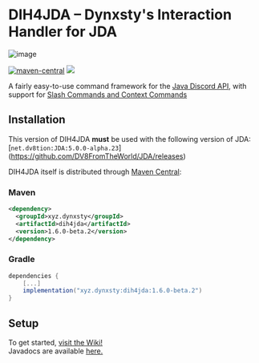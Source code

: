 # DIH4JDA – Dynxsty's Interaction Handler for JDA
![image](https://user-images.githubusercontent.com/48297101/154980678-ae9db212-f38b-4a4e-a628-0f94d13086b7.png)

[![maven-central](https://img.shields.io/maven-central/v/xyz.dynxsty/dih4jda.svg)](https://central.sonatype.dev/search?q=dih4jda&sort=name&namespace=xyz.dynxsty)
[![](https://jitpack.io/v/DynxstyGIT/DIH4JDA.svg)](https://jitpack.io/#DynxstyGIT/DIH4JDA)


A fairly easy-to-use command framework for the [Java Discord API](https://github.com/DV8FromTheWorld/JDA), with support for [Slash Commands and Context Commands](https://discord.com/developers/docs/interactions/application-commands)

## Installation

This version of DIH4JDA **must** be used with the following version of JDA: [`net.dv8tion:JDA:5.0.0-alpha.23`]
(https://github.com/DV8FromTheWorld/JDA/releases)

DIH4JDA itself is distributed through [Maven Central](https://central.sonatype.dev/search?q=dih4jda&sort=name&namespace=xyz.dynxsty):

### Maven

```xml
<dependency>
  <groupId>xyz.dynxsty</groupId>
  <artifactId>dih4jda</artifactId>
  <version>1.6.0-beta.2</version>
</dependency>
```

### Gradle

```gradle
dependencies {
    [...]
    implementation("xyz.dynxsty:dih4jda:1.6.0-beta.2")
}
```

## Setup
To get started, [visit the Wiki!](https://github.com/DynxstyGIT/DIH4JDA/wiki)
<br>
Javadocs are available [here.](https://dynxstygit.github.io/DIH4JDA/)





